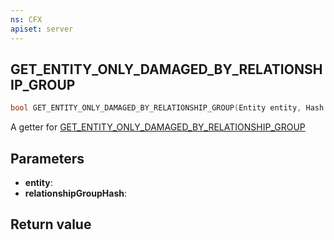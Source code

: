 ```yaml
---
ns: CFX
apiset: server
---
```

## GET_ENTITY_ONLY_DAMAGED_BY_RELATIONSHIP_GROUP

```c
bool GET_ENTITY_ONLY_DAMAGED_BY_RELATIONSHIP_GROUP(Entity entity, Hash relationshipGroupHash);
```

A getter for [GET_ENTITY_ONLY_DAMAGED_BY_RELATIONSHIP_GROUP](#_0x7022BD828FA0B082)

## Parameters
* **entity**:
* **relationshipGroupHash**:

## Return value